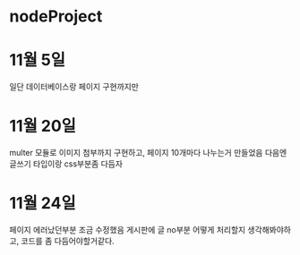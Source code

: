 # nodeProject

# 11월 5일 
일단 데이터베이스랑 페이지 구현까지만 

# 11월 20일
multer 모듈로 이미지 첨부까지 구현하고, 페이지 10개마다 나누는거 만들었음
다음엔 글쓰기 타입이랑 css부분좀 다듬자

# 11월 24일
페이지 에러났던부분 조금 수정했음
게시판에 글 no부분 어떻게 처리할지 생각해봐야하고, 코드를 좀 다듬어야할거같다.
